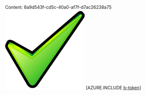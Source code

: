 Content: 8a9d543f-cd5c-40a0-af7f-d7ac26238a75![image](52e63ee4-05e9-4d4a-ae97-6566e98ea1f8.png)
[AZURE.INCLUDE [b-token](6dca3a8e-2b73-49e2-b103-5f9d1b6220c8.md)]
